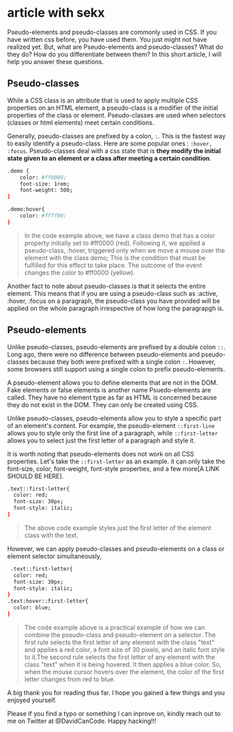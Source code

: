 # article with sekx


Pseudo-elements and pseudo-classes are commonly used in CSS. If you have written css before, you have used them. You just might not have realized yet. But, what are Pseudo-elements and pseudo-classes? What do they do? How do you differentiate between them?
In this short article, I will help you answer these questions.

## Pseudo-classes

While a CSS class is an attribute that is used to apply multiple CSS properties on an HTML element, a pseudo-class is a modifier of the initial properties of the class or element. Pseudo-classes are used when selectors (classes or html elements) meet certain conditions. 

Generally, pseudo-classes are prefixed by a colon, `:`. This is the fastest way to easily identify a pseudo-class. Here are some popular ones : `:hover, :focus`.
Pseudo-classes deal with a css state that is **they modify the initial state given to an element or a class after meeting a certain condition**.

```bash
.demo {
    color: #ff0000;
    font-size: 1rem;
    font-weight: 500;
}

.demo:hover{
    color: #ffff00;
}
```

> In the code example above, we have a class demo that has a color property initially set to #ff0000 (red). Following it, we applied a pseudo-class, :hover, triggered only when we move a mouse over the element with the class demo; This is the condition that must be fulfilled for this effect to take place. The outcome of the event changes the color to #ff0000 (yellow).

Another fact to note about pseudo-classes is that it selects the entire element. This means that if you are using a pseudo-class such as :active, :hover, :focus on a paragraph, the pseudo-class you have provided will be applied on the whole paragraph irrespective of how long the paragrapgh is.

## Pseudo-elements

Unlike pseudo-classes, pseudo-elements are prefixed by a double colon `::`. Long ago, there were no difference between pseudo-elements and pseudo-classes because they both were prefixed with a single colon `:`. However, some browsers still support using a single colon to prefix pseudo-elements.

A pseudo-element allows you to define elements that are not in the DOM. Fake elements or false elements is another name Psuedo-elements are called. They have no element type as far as HTML is concerned because they do not exist in the DOM. They can only be created using CSS. 

Unlike pseudo-classes, pseudo-elements allow you to style a specific part of an element's content. For example, the pseudo-element `::first-line` allows you to style only the first line of a paragraph, while `::first-letter` allows you to select just the first letter of a paragraph and style it. 

It is worth noting that pseudo-elements does not work on all CSS properties. Let's take the `::first-letter` as an example. it can only take the font-size, color, font-weight, font-style properties, and a few more[A LINK SHOULD BE HERE].

```bash
.text::first-letter{
  color: red;
  font-size: 30px;
  font-style: italic;
}
```
> The above code example styles just the first letter of the element class with the text.

However, we can apply pseudo-classes and pseudo-elements on a class or element selector simultaneously,

```bash
 .text::first-letter{
  color: red;
  font-size: 30px;
  font-style: italic;
}
.text:hover::first-letter{
  color: blue;
}
```

> The code example above is a practical example of how we can combine the pseudo-class and pseudo-element on a selector.
> The first rule selects the first letter of any element with the class "text" and applies a red color, a font size of 30 pixels, and an italic font style to it.The    second rule selects the first letter of any element with the class "text" when it is being hovered. It then applies a blue color.
>  So, when the mouse cursor hovers over the element, the color of the first letter changes from red to blue.

A big thank you for reading thus far. I hope you gained a few things and you enjoyed yourself.

Please if you find a typo or something I can inprove on, kindly reach out to me on Twitter at @DavidCanCode. Happy hacking!!!
